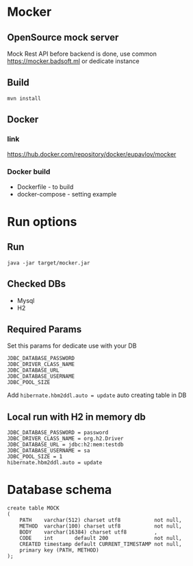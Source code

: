 # Mocker
## OpenSource mock server
Mock Rest API before backend is done, use common https://mocker.badsoft.ml or dedicate instance 
## Build
````
mvn install
````
## Docker
### link
https://hub.docker.com/repository/docker/eupavlov/mocker
### Docker build
- Dockerfile - to build
- docker-compose - setting example 
# Run options
## Run
````
java -jar target/mocker.jar
````
## Checked DBs
 - Mysql
 - H2
## Required Params
Set this params for dedicate use with your DB
````
JDBC_DATABASE_PASSWORD
JDBC_DRIVER_CLASS_NAME
JDBC_DATABASE_URL
JDBC_DATABASE_USERNAME
JDBC_POOL_SIZE
````
Add ``hibernate.hbm2ddl.auto = update`` auto creating table in DB
## Local run with H2 in memory db
````
JDBC_DATABASE_PASSWORD = password
JDBC_DRIVER_CLASS_NAME = org.h2.Driver
JDBC_DATABASE_URL = jdbc:h2:mem:testdb
JDBC_DATABASE_USERNAME = sa
JDBC_POOL_SIZE = 1
hibernate.hbm2ddl.auto = update
````
# Database schema
````
create table MOCK
(
    PATH    varchar(512) charset utf8           not null,
    METHOD  varchar(100) charset utf8           not null,
    BODY    varchar(16384) charset utf8         ,
    CODE    int       default 200               not null,
    CREATED timestamp default CURRENT_TIMESTAMP not null,
    primary key (PATH, METHOD)
);
````
